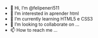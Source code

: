 - 👋 Hi, I’m @felipeneri511
- 👀 I’m interested in  aprender html
- 🌱 I’m currently learning  HTML5 e CSS3
- 💞️ I’m looking to collaborate on ...
- 📫 How to reach me ...

<!---
felipeneri511/felipeneri511 is a ✨ special ✨ repository because its `README.md` (this file) appears on your GitHub profile.
You can click the Preview link to take a look at your changes.
--->
